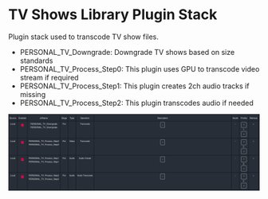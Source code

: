# TV Shows Library Plugin Stack

Plugin stack used to transcode TV show files.


- PERSONAL_TV_Downgrade: Downgrade TV shows based on size standards
- PERSONAL_TV_Process_Step0: This plugin uses GPU to transcode video stream if required
- PERSONAL_TV_Process_Step1: This plugin creates 2ch audio tracks if missing
- PERSONAL_TV_Process_Step2: This plugin transcodes audio if needed

<p align="center">
  <img src="https://github.com/gdtms247/tdarr_plugins/blob/c99a2a8a500253784d4f4460600f257728788af4/TV%20Shows/TV%20Shows.png"/>
</p>
